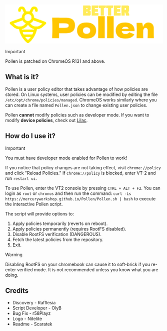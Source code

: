 ![Pollen](/Pollen.png)

>[!IMPORTANT]
>Pollen is patched on ChromeOS R131 and above. <br />
<!--
>Patches: <br />
>https://chromiumdash.appspot.com/commit/313936b9fe8c343841378ffe5f33ad34de3bb3b7 <br />
>https://chromium-review.googlesource.com/c/chromium/src/+/5258257
-->

## What is it?
Pollen is a user policy editor that takes advantage of how policies are stored. On Linux systems, user policies can be modified by editing the file `/etc/opt/chrome/policies/managed`. ChromeOS works similarly where you can create a file named `Pollen.json` to change existing user policies.

Pollen **cannot** modify policies such as developer mode. If you want to modify **device policies**, check out [Lilac](https://github.com/mercuryworkshop/lilac).

## How do I use it?
> [!IMPORTANT]
>You must have developer mode enabled for Pollen to work!

If you notice that policy changes are not taking effect, visit `chrome://policy` and click "Reload Policies." If `chrome://policy` is blocked, enter VT-2 and run `restart ui`.

To use Pollen, enter the VT2 console by pressing `CTRL + ALT + F2`. You can login as `root` or `chronos` and then run the command: `curl -Ls https://mercuryworkshop.github.io/Pollen/Pollen.sh | bash` to execute the interactive Pollen script.

The script will provide options to:
1.  Apply policies temporarily (reverts on reboot).
2.  Apply policies permanently (requires RootFS disabled).
3.  Disable RootFS verification (DANGEROUS).
4.  Fetch the latest policies from the repository.
5.  Exit.

> [!WARNING]
> Disabling RootFS on your chromebook can cause it to soft-brick if you re-enter verified mode. It is not recommended unless you know what you are doing.

## Credits
- Discovery - Rafflesia
- Script Developer - OlyB
- Bug Fix - r58Playz
- Logo - Nitelite
- Readme - Scaratek
